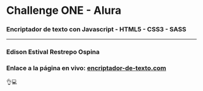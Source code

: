 # Challenge ONE - Alura


### Encriptador de texto con Javascript - HTML5 - CSS3 - SASS

---
### Edison Estival Restrepo Ospina 

### **Enlace a la página en vivo:** [encriptador-de-texto.com](https://edirestrepo.github.io/Encriptador-de-texto/ "Encriptador-de-texto") 

👌💻
